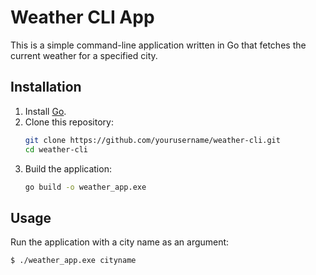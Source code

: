 # Weather CLI App

This is a simple command-line application written in Go that fetches the current weather for a specified city.

## Installation

1. Install [Go](https://go.dev/dl/).
2. Clone this repository:
   ```sh
   git clone https://github.com/yourusername/weather-cli.git
   cd weather-cli
   ```
3. Build the application:
   ```sh
   go build -o weather_app.exe
   ```

## Usage

Run the application with a city name as an argument:
```sh
$ ./weather_app.exe cityname
